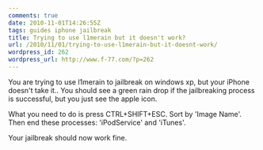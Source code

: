 ```yaml
---
comments: true
date: 2010-11-01T14:26:55Z
tags: guides iphone jailbreak
title: Trying to use l1merain but it doesn't work?
url: /2010/11/01/trying-to-use-l1merain-but-it-doesnt-work/
wordpress_id: 262
wordpress_url: http://www.f-77.com/?p=262
---
```


You are trying to use l1merain to jailbreak on windows xp, but your iPhone doesn't take it.. You should see a green rain drop if the jailbreaking process is successful, but you just see the apple icon.

What you need to do is press CTRL+SHIFT+ESC. Sort by 'Image Name'. Then end these processes: 'iPodService' and 'iTunes'.

Your jailbreak should now work fine.

